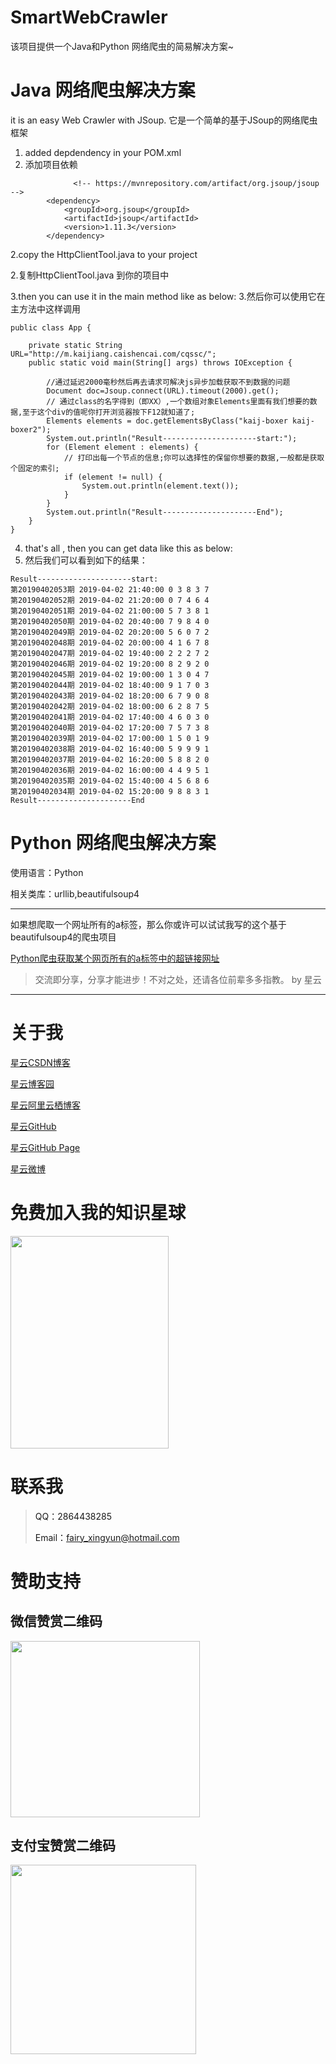 # SmartWebCrawler

该项目提供一个Java和Python 网络爬虫的简易解决方案~

# Java 网络爬虫解决方案

it is an easy Web Crawler with JSoup.
它是一个简单的基于JSoup的网络爬虫框架

1. added depdendency in your POM.xml 
1. 添加项目依赖

```
              <!-- https://mvnrepository.com/artifact/org.jsoup/jsoup -->   
		<dependency>   
			<groupId>org.jsoup</groupId>    
			<artifactId>jsoup</artifactId>   
			<version>1.11.3</version>   
		</dependency>  
```		

2.copy the HttpClientTool.java to your project

2.复制HttpClientTool.java 到你的项目中

3.then you can use it in the main method  like as below:
3.然后你可以使用它在主方法中这样调用

```
public class App {
	
	private static String URL="http://m.kaijiang.caishencai.com/cqssc/";
	public static void main(String[] args) throws IOException {
		
		//通过延迟2000毫秒然后再去请求可解决js异步加载获取不到数据的问题
		Document doc=Jsoup.connect(URL).timeout(2000).get();
		// 通过class的名字得到（即XX）,一个数组对象Elements里面有我们想要的数据,至于这个div的值呢你打开浏览器按下F12就知道了;
		Elements elements = doc.getElementsByClass("kaij-boxer kaij-boxer2");
		System.out.println("Result---------------------start:");
		for (Element element : elements) {
			// 打印出每一个节点的信息;你可以选择性的保留你想要的数据,一般都是获取个固定的索引;
			if (element != null) {
				System.out.println(element.text());
			}
		}
		System.out.println("Result---------------------End");
	}
}
```
4. that's all , then you can get data like this as below:
4. 然后我们可以看到如下的结果：
```
Result---------------------start:
第20190402053期 2019-04-02 21:40:00 0 3 8 3 7
第20190402052期 2019-04-02 21:20:00 0 7 4 6 4
第20190402051期 2019-04-02 21:00:00 5 7 3 8 1
第20190402050期 2019-04-02 20:40:00 7 9 8 4 0
第20190402049期 2019-04-02 20:20:00 5 6 0 7 2
第20190402048期 2019-04-02 20:00:00 4 1 6 7 8
第20190402047期 2019-04-02 19:40:00 2 2 2 7 2
第20190402046期 2019-04-02 19:20:00 8 2 9 2 0
第20190402045期 2019-04-02 19:00:00 1 3 0 4 7
第20190402044期 2019-04-02 18:40:00 9 1 7 0 3
第20190402043期 2019-04-02 18:20:00 6 7 9 0 8
第20190402042期 2019-04-02 18:00:00 6 2 8 7 5
第20190402041期 2019-04-02 17:40:00 4 6 0 3 0
第20190402040期 2019-04-02 17:20:00 7 5 7 3 8
第20190402039期 2019-04-02 17:00:00 1 5 0 1 9
第20190402038期 2019-04-02 16:40:00 5 9 9 9 1
第20190402037期 2019-04-02 16:20:00 5 8 8 2 0
第20190402036期 2019-04-02 16:00:00 4 4 9 5 1
第20190402035期 2019-04-02 15:40:00 4 5 6 8 6
第20190402034期 2019-04-02 15:20:00 9 8 8 3 1
Result---------------------End
```

# Python 网络爬虫解决方案

使用语言：Python

相关类库：urllib,beautifulsoup4

---

如果想爬取一个网址所有的a标签，那么你或许可以试试我写的这个基于beautifulsoup4的爬虫项目

[Python爬虫获取某个网页所有的a标签中的超链接网址](https://blog.csdn.net/hadues/article/details/88981686)

> 交流即分享，分享才能进步！不对之处，还请各位前辈多多指教。  by 星云

---
# 关于我

[星云CSDN博客](https://blog.csdn.net/hadues)

[星云博客园](http://www.cnblogs.com/xingyunblog)

[星云阿里云栖博客](https://yq.aliyun.com/u/xingyunsky)

[星云GitHub](https://github.com/geekxingyun)

[星云GitHub Page](http://www.520geek.cn)

[星云微博](https://weibo.com/xingyunsky)

# 免费加入我的知识星球

<p><a href="https://github.com/geekxingyun/SpringBootBestPracticesSample/blob/master/resources/images/my_world.png?raw=true"> <img src="https://github.com/geekxingyun/SpringBootBestPracticesSample/blob/master/resources/images/my_world.png?raw=true" width="253" height="340"><a><p>

# 联系我

> QQ：2864438285　
> 
> Email：fairy_xingyun@hotmail.com   

# 赞助支持

<h2>微信赞赏二维码</h2>
<p><img src="https://img2018.cnblogs.com/blog/622489/201812/622489-20181215164147325-217176189.png" alt="" width="303" height="282"></p>
<h2>支付宝赞赏二维码</h2>
<p><img src="https://img2018.cnblogs.com/blog/622489/201812/622489-20181215164420863-364321980.png" alt="" width="297" height="303"></p>

